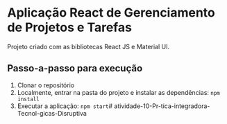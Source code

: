 # Aplicação React de Gerenciamento de Projetos e Tarefas

Projeto criado com as bibliotecas React JS e Material UI.

## Passo-a-passo para execução

1. Clonar o repositório
2. Localmente, entrar na pasta do projeto e instalar as dependências:
   `
   npm install
   `
3. Executar a aplicação:
   `
   npm start
   `#   a t i v i d a d e - 1 0 - P r - t i c a - i n t e g r a d o r a - T e c n o l - g i c a s - D i s r u p t i v a  
 